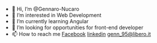 - 👋 Hi, I’m @Gennaro-Nucaro
- 👀 I’m interested in Web Development
- 🌱 I’m currently learning Angular
- 💞️ I’m looking for opportunities for front-end developer
- 📫 How to reach me [Facebook](https://www.facebook.com/gennaro.nucaro) [linkedin](https://www.linkedin.com/in/gennaro-nucaro-b03309210)   genn_95@libero.it



